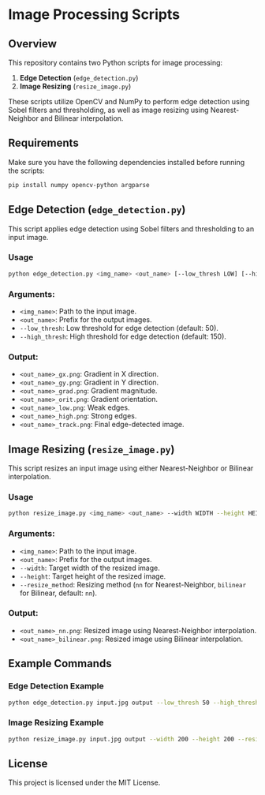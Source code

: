 # Image Processing Scripts

## Overview
This repository contains two Python scripts for image processing:

1. **Edge Detection** (`edge_detection.py`)
2. **Image Resizing** (`resize_image.py`)

These scripts utilize OpenCV and NumPy to perform edge detection using Sobel filters and thresholding, as well as image resizing using Nearest-Neighbor and Bilinear interpolation.

## Requirements
Make sure you have the following dependencies installed before running the scripts:

```bash
pip install numpy opencv-python argparse
```

## Edge Detection (`edge_detection.py`)

This script applies edge detection using Sobel filters and thresholding to an input image.

### Usage

```bash
python edge_detection.py <img_name> <out_name> [--low_thresh LOW] [--high_thresh HIGH]
```

### Arguments:
- `<img_name>`: Path to the input image.
- `<out_name>`: Prefix for the output images.
- `--low_thresh`: Low threshold for edge detection (default: 50).
- `--high_thresh`: High threshold for edge detection (default: 150).

### Output:
- `<out_name>_gx.png`: Gradient in X direction.
- `<out_name>_gy.png`: Gradient in Y direction.
- `<out_name>_grad.png`: Gradient magnitude.
- `<out_name>_orit.png`: Gradient orientation.
- `<out_name>_low.png`: Weak edges.
- `<out_name>_high.png`: Strong edges.
- `<out_name>_track.png`: Final edge-detected image.

## Image Resizing (`resize_image.py`)

This script resizes an input image using either Nearest-Neighbor or Bilinear interpolation.

### Usage

```bash
python resize_image.py <img_name> <out_name> --width WIDTH --height HEIGHT [--resize_method METHOD]
```

### Arguments:
- `<img_name>`: Path to the input image.
- `<out_name>`: Prefix for the output images.
- `--width`: Target width of the resized image.
- `--height`: Target height of the resized image.
- `--resize_method`: Resizing method (`nn` for Nearest-Neighbor, `bilinear` for Bilinear, default: `nn`).

### Output:
- `<out_name>_nn.png`: Resized image using Nearest-Neighbor interpolation.
- `<out_name>_bilinear.png`: Resized image using Bilinear interpolation.

## Example Commands

### Edge Detection Example
```bash
python edge_detection.py input.jpg output --low_thresh 50 --high_thresh 150
```

### Image Resizing Example
```bash
python resize_image.py input.jpg output --width 200 --height 200 --resize_method bilinear
```

## License
This project is licensed under the MIT License.

